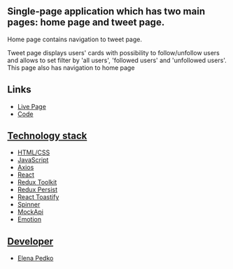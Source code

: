 ## Single-page application which has two main pages: home page and tweet page.  
<p> Home page contains navigation to tweet page. </p>
<p> Tweet page displays users' cards with possibility to follow/unfollow users and allows to set filter by 'all users', 'followed users' and 'unfollowed users'. This page also has navigation to home page </p>


## Links
<ul>
	<li><a href="https://elenaods.github.io/tweet-app">Live Page</li>
	<li><a href="https://github.com/ElenaOds/tweet-app">Code</li>
</ul>

## Technology stack
<ul>
	<li>HTML/CSS</li>
	<li>JavaScript</li>
	<li>Axios</li>
	<li>React</li>
	<li>Redux Toolkit</li>
    <li>Redux Persist</li>
	<li>React Toastify</li>
	<li>Spinner</li>
    <li>MockApi</li>
    <li>Emotion</li>
</ul>

## Developer

<ul>
	<li><a href="https://github.com/ElenaOds">Elena Pedko</li>
</ul>